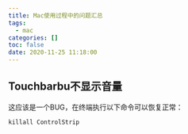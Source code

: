 ```yaml
---
title: Mac使用过程中的问题汇总
tags:
  - mac
categories: []
toc: false
date: 2020-11-25 11:18:00
---
```


## Touchbarbu不显示音量

这应该是一个BUG，在终端执行以下命令可以恢复正常：

```shell
killall ControlStrip
```